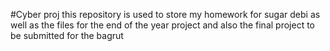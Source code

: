 #Cyber proj
this repository is used to store my homework for sugar debi
as well as the files for the end of the year project
and also the final project to be submitted for the bagrut
